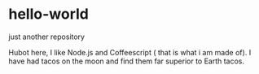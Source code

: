 # hello-world
just another repository


Hubot here, I like Node.js and Coffeescript ( that is what i am made of). 
I have had tacos on the moon and find them far superior to Earth tacos.
